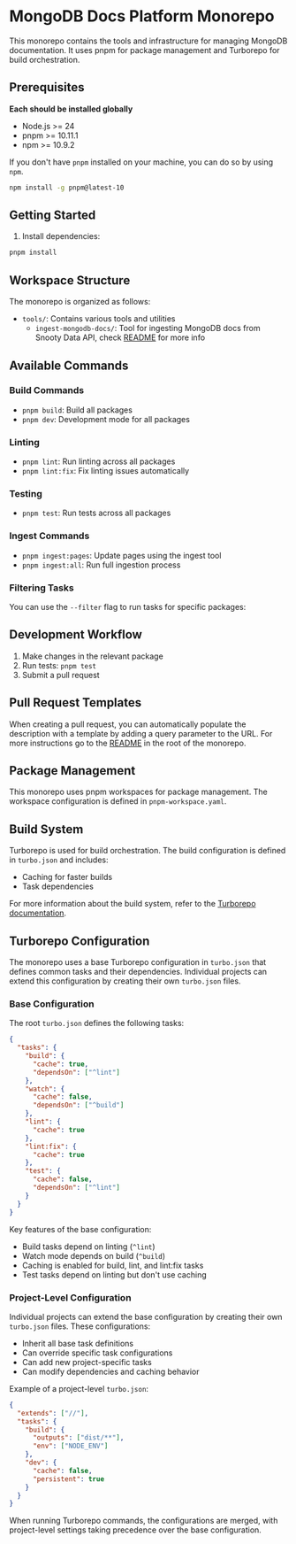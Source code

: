 # MongoDB Docs Platform Monorepo

This monorepo contains the tools and infrastructure for managing MongoDB documentation. It uses pnpm for package management and Turborepo for build orchestration.

## Prerequisites

**Each should be installed globally**

- Node.js >= 24
- pnpm >= 10.11.1
- npm >= 10.9.2

If you don't have `pnpm` installed on your machine, you can do so by using `npm`.

```bash
npm install -g pnpm@latest-10
```

## Getting Started

1. Install dependencies:
```bash
pnpm install
```

## Workspace Structure

The monorepo is organized as follows:
- `tools/`: Contains various tools and utilities
  - `ingest-mongodb-docs/`: Tool for ingesting MongoDB docs from Snooty Data API, check [README](/platform/tools/ingest-mongodb-docs/README.md) for more info

## Available Commands

### Build Commands
- `pnpm build`: Build all packages
- `pnpm dev`: Development mode for all packages

### Linting
- `pnpm lint`: Run linting across all packages
- `pnpm lint:fix`: Fix linting issues automatically

### Testing
- `pnpm test`: Run tests across all packages

### Ingest Commands
- `pnpm ingest:pages`: Update pages using the ingest tool
- `pnpm ingest:all`: Run full ingestion process


### Filtering Tasks

You can use the `--filter` flag to run tasks for specific packages:


## Development Workflow

1. Make changes in the relevant package
2. Run tests: `pnpm test`
3. Submit a pull request

## Pull Request Templates

When creating a pull request, you can automatically populate the description with a template by adding a query parameter to the URL. For more instructions go to the [README](../README.md) in the root of the monorepo.

## Package Management

This monorepo uses pnpm workspaces for package management. The workspace configuration is defined in `pnpm-workspace.yaml`.

## Build System

Turborepo is used for build orchestration. The build configuration is defined in `turbo.json` and includes:
- Caching for faster builds
- Task dependencies

For more information about the build system, refer to the [Turborepo documentation](https://turbo.build/repo/docs).

## Turborepo Configuration

The monorepo uses a base Turborepo configuration in `turbo.json` that defines common tasks and their dependencies. Individual projects can extend this configuration by creating their own `turbo.json` files.

### Base Configuration

The root `turbo.json` defines the following tasks:

```json
{
  "tasks": {
    "build": {
      "cache": true,
      "dependsOn": ["^lint"]
    },
    "watch": {
      "cache": false,
      "dependsOn": ["^build"]
    },
    "lint": {
      "cache": true
    },
    "lint:fix": {
      "cache": true
    },
    "test": {
      "cache": false,
      "dependsOn": ["^lint"]
    }
  }
}
```

Key features of the base configuration:
- Build tasks depend on linting (`^lint`)
- Watch mode depends on build (`^build`)
- Caching is enabled for build, lint, and lint:fix tasks
- Test tasks depend on linting but don't use caching

### Project-Level Configuration

Individual projects can extend the base configuration by creating their own `turbo.json` files. These configurations:
- Inherit all base task definitions
- Can override specific task configurations
- Can add new project-specific tasks
- Can modify dependencies and caching behavior

Example of a project-level `turbo.json`:
```json
{
  "extends": ["//"],
  "tasks": {
    "build": {
      "outputs": ["dist/**"],
      "env": ["NODE_ENV"]
    },
    "dev": {
      "cache": false,
      "persistent": true
    }
  }
}
```

When running Turborepo commands, the configurations are merged, with project-level settings taking precedence over the base configuration.
